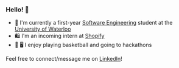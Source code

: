 ### Hello! 👋

- 🏫 I'm currently a first-year [Software Engineering](https://uwaterloo.ca/software-engineering/) student at the [University of Waterloo](https://uwaterloo.ca/)
- 🛍️ I'm an incoming intern at [Shopify](https://www.shopify.com/)
- 🏀 🖥️ I enjoy playing basketball and going to hackathons

Feel free to connect/message me on [LinkedIn](https://www.linkedin.com/in/lucaskim65/)!
